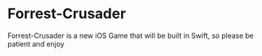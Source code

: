 Forrest-Crusader
================

Forrest-Crusader is a new iOS Game that will be built in Swift, so please be patient and enjoy
